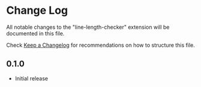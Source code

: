 # Change Log

All notable changes to the "line-length-checker" extension will be documented in this file.

Check [Keep a Changelog](http://keepachangelog.com/) for recommendations on how to structure this file.

## 0.1.0
- Initial release